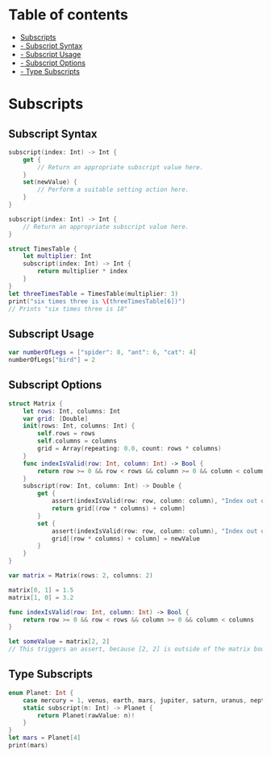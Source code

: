 # Table of contents
* [Subscripts](../chapters/Subscripts.md#subscripts)
* [ - Subscript Syntax](../chapters/Subscripts.md#subscript-syntax)
* [ - Subscript Usage](../chapters/Subscripts.md#subscript-usage)
* [ - Subscript Options](../chapters/Subscripts.md#subscript-options)
* [ - Type Subscripts](../chapters/Subscripts.md#type-subscripts)

# Subscripts

## Subscript Syntax

```Swift
subscript(index: Int) -> Int {
    get {
        // Return an appropriate subscript value here.
    }
    set(newValue) {
        // Perform a suitable setting action here.
    }
}
```

```Swift
subscript(index: Int) -> Int {
    // Return an appropriate subscript value here.
}
```

```Swift
struct TimesTable {
    let multiplier: Int
    subscript(index: Int) -> Int {
        return multiplier * index
    }
}
let threeTimesTable = TimesTable(multiplier: 3)
print("six times three is \(threeTimesTable[6])")
// Prints "six times three is 18"
```

## Subscript Usage

```Swift
var numberOfLegs = ["spider": 8, "ant": 6, "cat": 4]
numberOfLegs["bird"] = 2
```

## Subscript Options

```Swift
struct Matrix {
    let rows: Int, columns: Int
    var grid: [Double]
    init(rows: Int, columns: Int) {
        self.rows = rows
        self.columns = columns
        grid = Array(repeating: 0.0, count: rows * columns)
    }
    func indexIsValid(row: Int, column: Int) -> Bool {
        return row >= 0 && row < rows && column >= 0 && column < columns
    }
    subscript(row: Int, column: Int) -> Double {
        get {
            assert(indexIsValid(row: row, column: column), "Index out of range")
            return grid[(row * columns) + column]
        }
        set {
            assert(indexIsValid(row: row, column: column), "Index out of range")
            grid[(row * columns) + column] = newValue
        }
    }
}
```

```Swift
var matrix = Matrix(rows: 2, columns: 2)
```

```Swift
matrix[0, 1] = 1.5
matrix[1, 0] = 3.2
```

```Swift
func indexIsValid(row: Int, column: Int) -> Bool {
    return row >= 0 && row < rows && column >= 0 && column < columns
}
```

```Swift
let someValue = matrix[2, 2]
// This triggers an assert, because [2, 2] is outside of the matrix bounds.
```

## Type Subscripts

```Swift
enum Planet: Int {
    case mercury = 1, venus, earth, mars, jupiter, saturn, uranus, neptune
    static subscript(n: Int) -> Planet {
        return Planet(rawValue: n)!
    }
}
let mars = Planet[4]
print(mars)
```

